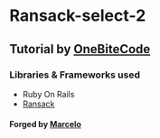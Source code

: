# Ransack-select-2

## Tutorial by [OneBiteCode](https://onebitcode.com/filtros-no-ruby-on-rails-com-ransack-e-select2/)

### Libraries & Frameworks used
- Ruby On Rails
- [Ransack](https://github.com/activerecord-hackery/ransack)

#### Forged by [Marcelo](https://github.com/MarceloDaLuz)